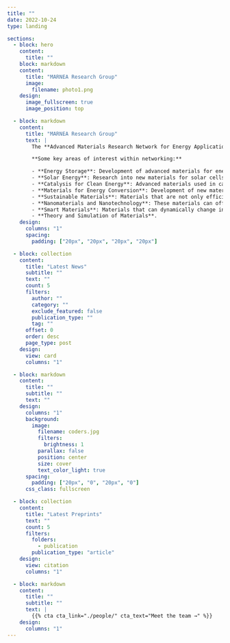 ```yaml
---
title: ""
date: 2022-10-24
type: landing

sections:
  - block: hero
    content:
      title: ""
    block: markdown
    content:
      title: "MARNEA Research Group"
      image:
        filename: photo1.png  
    design:
      image_fullscreen: true
      image_position: top

  - block: markdown
    content:
      title: "MARNEA Research Group"
      text: |
        The **Advanced Materials Research Network for Energy Applications** is a collaborative group focused on the development of advanced materials, namely the synthesis, characterisation and theoretical understanding of functional materials able to be used in energy applications. The network essentially aims to promote cooperation and create a dynamic of exchange between the involved researchers. The pooling of knowledge and know-how through this exchange network will allow the different actors to improve their efficiency, whether in solving technical problems in the development of materials or in the development of new technological applications.

        **Some key areas of interest within networking:**

        - **Energy Storage**: Development of advanced materials for energy storage systems.
        - **Solar Energy**: Research into new materials for solar cells that can increase efficiency, lower costs, and enhance the scalability of solar energy technology.
        - **Catalysis for Clean Energy**: Advanced materials used in catalysis for processes like hydrogen production, CO₂ capture, and conversion of biofuels.
        - **Materials for Energy Conversion**: Development of new materials for electrocaloric, magnetocaloric, fuel cells, microbial fuel cells, thermoelectrics, etc.
        - **Sustainable Materials**: Materials that are not only efficient but also sustainable, addressing issues like raw material sourcing, recyclability, and minimizing environmental impact.
        - **Nanomaterials and Nanotechnology**: These materials can offer significant improvements in energy-related applications due to their unique properties at the nanoscale, such as increased surface area, better conductivity, or enhanced chemical reactivity.
        - **Smart Materials**: Materials that can dynamically change in response to environmental conditions, enabling energy savings or more efficient use of energy.
        - **Theory and Simulation of Materials**.
    design:
      columns: "1"
      spacing:
        padding: ["20px", "20px", "20px", "20px"]

  - block: collection
    content:
      title: "Latest News"
      subtitle: ""
      text: ""
      count: 5
      filters:
        author: ""
        category: ""
        exclude_featured: false
        publication_type: ""
        tag: ""
      offset: 0
      order: desc
      page_type: post
    design:
      view: card
      columns: "1"

  - block: markdown
    content:
      title: ""
      subtitle: ""
      text: ""
    design:
      columns: "1"
      background:
        image: 
          filename: coders.jpg
          filters:
            brightness: 1
          parallax: false
          position: center
          size: cover
          text_color_light: true
      spacing:
        padding: ["20px", "0", "20px", "0"]
      css_class: fullscreen

  - block: collection
    content:
      title: "Latest Preprints"
      text: ""
      count: 5
      filters:
        folders:
          - publication
        publication_type: "article"
    design:
      view: citation
      columns: "1"

  - block: markdown
    content:
      title: ""
      subtitle: ""
      text: |
        {{% cta cta_link="./people/" cta_text="Meet the team →" %}}
    design:
      columns: "1"
---
```

